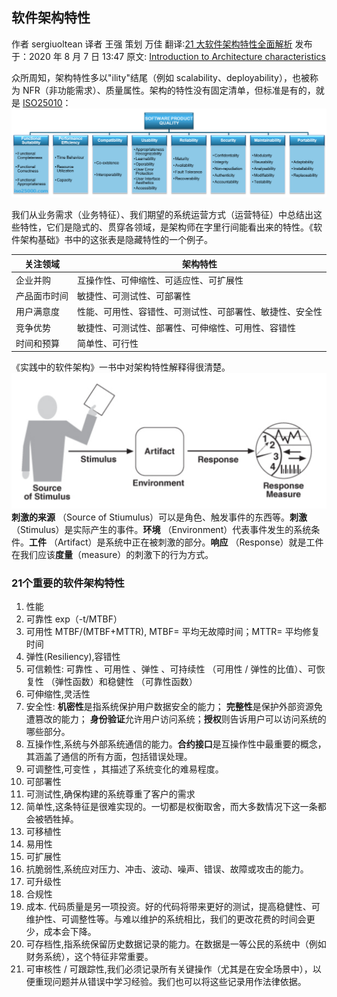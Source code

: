 ## 软件架构特性
作者 sergiuoltean  译者 王强  策划 万佳
翻译:[21 大软件架构特性全面解析]( https://www.infoq.cn/article/HSZFGNJtcLCOaUpVGxl0)
发布于：2020 年 8 月 7 日 13:47
原文: [Introduction to Architecture characteristics](https://sergiuoltean.com/2020/06/26/architecture-characteristics/)

众所周知，架构特性多以"ility"结尾（例如 scalability、deployability），也被称为 NFR（非功能需求）、质量属性。架构的特性没有固定清单，但标准是有的，就是 [ISO25010](https://iso25000.com/index.php/en/iso-25000-standards/iso-25010)：
![ISO25010：](./iso25010.png) 

我们从业务需求（业务特征）、我们期望的系统运营方式（运营特征）中总结出这些特性，它们是隐式的、贯穿各领域，是架构师在字里行间能看出来的特性。《软件架构基础》书中的这张表是隐藏特性的一个例子。

|  关注领域    |   架构特性   |
| ---- | ---- |
|   企业并购   |   互操作性、可伸缩性、可适应性、可扩展性   |
|   产品面市时间   |  敏捷性、可测试性、可部署性    |
|   用户满意度   |  性能、可用性、容错性、可测试性、可部署性、敏捷性、安全性    |
|   竞争优势   |  敏捷性、可测试性、部署性、可伸缩性、可用性、容错性    |
|   时间和预算   | 简单性、可行性     |

《实践中的软件架构》一书中对架构特性解释得很清楚。
![architecture characteristic measure](./architecturecharacteristicmeasure.png) 
**刺激的来源** （Source of Stiumulus）可以是角色、触发事件的东西等。**刺激** （Stimulus）是实际产生的事件。**环境** （Environment）代表事件发生的系统条件。**工件** （Artifact）是系统中正在被刺激的部分。**响应** （Response）就是工件在我们应该**度量**（measure）的刺激下的行为方式。



### 21个重要的软件架构特性
1. 性能
2. 可靠性   exp（-t/MTBF）
3. 可用性  MTBF/(MTBF+MTTR), MTBF= 平均无故障时间；MTTR= 平均修复时间
4. 弹性(Resiliency),容错性
5. 可信赖性: 可靠性 、可用性 、弹性 、可持续性 （可用性 / 弹性的比值）、可恢复性 （弹性函数）和稳健性 （可靠性函数）
6. 可伸缩性,灵活性
7. 安全性: **机密性**是指系统保护用户数据安全的能力； **完整性**是保护外部资源免遭篡改的能力； **身份验证**允许用户访问系统；**授权**则告诉用户可以访问系统的哪些部分。
8. 互操作性,系统与外部系统通信的能力。**合约接口**是互操作性中最重要的概念，其涵盖了通信的所有方面，包括错误处理。
9. 可调整性,可变性 ，其描述了系统变化的难易程度。
10. 可部署性
11. 可测试性,确保构建的系统尊重了客户的需求
12. 简单性,这条特征是很难实现的。一切都是权衡取舍，而大多数情况下这一条都会被牺牲掉。
13. 可移植性
14. 易用性
15. 可扩展性
16. 抗脆弱性,系统应对压力、冲击、波动、噪声、错误、故障或攻击的能力。
17. 可升级性
18. 合规性
19. 成本. 代码质量是另一项投资。好的代码将带来更好的测试，提高稳健性、可维护性、可调整性等。与难以维护的系统相比，我们的更改花费的时间会更少，成本会下降。
20. 可存档性,指系统保留历史数据记录的能力。在数据是一等公民的系统中（例如财务系统），这个特征非常重要。
21. 可审核性 / 可跟踪性,我们必须记录所有关键操作（尤其是在安全场景中），以便重现问题并从错误中学习经验。我们也可以将这些记录用作法律依据。